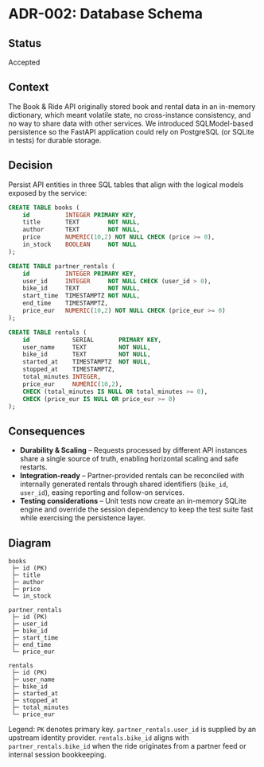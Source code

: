# ADR-002: Database Schema

## Status
Accepted

## Context
The Book & Ride API originally stored book and rental data in an in-memory dictionary, which meant volatile state, no cross-instance consistency, and no way to share data with other services. We introduced SQLModel-based persistence so the FastAPI application could rely on PostgreSQL (or SQLite in tests) for durable storage.

## Decision
Persist API entities in three SQL tables that align with the logical models exposed by the service:

```sql
CREATE TABLE books (
    id          INTEGER PRIMARY KEY,
    title       TEXT        NOT NULL,
    author      TEXT        NOT NULL,
    price       NUMERIC(10,2) NOT NULL CHECK (price >= 0),
    in_stock    BOOLEAN     NOT NULL
);

CREATE TABLE partner_rentals (
    id          INTEGER PRIMARY KEY,
    user_id     INTEGER     NOT NULL CHECK (user_id > 0),
    bike_id     TEXT        NOT NULL,
    start_time  TIMESTAMPTZ NOT NULL,
    end_time    TIMESTAMPTZ,
    price_eur   NUMERIC(10,2) NOT NULL CHECK (price_eur >= 0)
);

CREATE TABLE rentals (
    id            SERIAL       PRIMARY KEY,
    user_name     TEXT         NOT NULL,
    bike_id       TEXT         NOT NULL,
    started_at    TIMESTAMPTZ  NOT NULL,
    stopped_at    TIMESTAMPTZ,
    total_minutes INTEGER,
    price_eur     NUMERIC(10,2),
    CHECK (total_minutes IS NULL OR total_minutes >= 0),
    CHECK (price_eur IS NULL OR price_eur >= 0)
);
```

## Consequences
- **Durability & Scaling** – Requests processed by different API instances share a single source of truth, enabling horizontal scaling and safe restarts.
- **Integration-ready** – Partner-provided rentals can be reconciled with internally generated rentals through shared identifiers (`bike_id`, `user_id`), easing reporting and follow-on services.
- **Testing considerations** – Unit tests now create an in-memory SQLite engine and override the session dependency to keep the test suite fast while exercising the persistence layer.

## Diagram

```
books
 ├─ id (PK)
 ├─ title
 ├─ author
 ├─ price
 └─ in_stock

partner_rentals
 ├─ id (PK)
 ├─ user_id
 ├─ bike_id
 ├─ start_time
 ├─ end_time
 └─ price_eur

rentals
 ├─ id (PK)
 ├─ user_name
 ├─ bike_id
 ├─ started_at
 ├─ stopped_at
 ├─ total_minutes
 └─ price_eur
```

Legend: `PK` denotes primary key. `partner_rentals.user_id` is supplied by an upstream identity provider. `rentals.bike_id` aligns with `partner_rentals.bike_id` when the ride originates from a partner feed or internal session bookkeeping.
